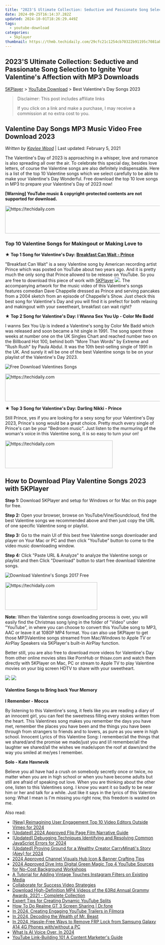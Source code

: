 ```yaml
---
title: "2023'S Ultimate Collection: Seductive and Passionate Song Selection to Ignite Your Valentine's Affection with MP3 Downloads"
date: 2024-09-25T16:14:37.282Z
updated: 2024-10-01T18:26:29.449Z
tags:
  - youtube-download
categories:
  - 5kplayer
thumbnail: https://thmb.techidaily.com/29cfc21c1254cb70322b91195c7081ab1c044155fd0a604dc9fcf1b208976460.jpg
---
```


## 2023'S Ultimate Collection: Seductive and Passionate Song Selection to Ignite Your Valentine's Affection with MP3 Downloads

[5KPlayer](https://tools.techidaily.com/5kplayer/products/) \> [YouTube Download](https://tools.techidaily.com/5kplayer/youtube-download/) \> Best Valentine's Day Songs 2023

>  Disclaimer: This post includes affiliate links
>
>  If you click on a link and make a purchase, I may receive a commission at no extra cost to you.
>

## Valentine Day Songs MP3 Music Video Free Download 2023

 _Written by [Kaylee Wood](https://www.quora.com/profile/Amanda-Hu-21)_ | Last updated: February 5, 2021 

The Valentine's Day of 2023 is approaching in a whisper, love and romance is also spreading all over the air. To celebrate this special day, besides love letters, of course the Valentine songs are also definitely indispensable. Here is a list of the top 10 Valentine songs which we select carefully to be able to make your Valentine's Day Wonderful. Free download the top 10 love songs in MP3 to prepare your Valentine's Day of 2023 now!

**\[Warning\] YouTube music & copyright-protected contents are not supported for download.**

<!-- affiliate ads begin -->
<a href="https://unicoeye.pxf.io/c/5597632/2134493/18498" target="_top" id="2134493">
  <img src="//a.impactradius-go.com/display-ad/18498-2134493" border="0" alt="https://techidaily.com" width="728" height="90"/>
</a>
<img height="0" width="0" src="https://unicoeye.pxf.io/i/5597632/2134493/18498" style="position:absolute;visibility:hidden;" border="0" />
<!-- affiliate ads end -->

### Top 10 Valentine Songs for Makingout or Making Love to

**★ Top 1 Song for Valentine's Day: [Breakfast Can Wait - Prince](https://www.youtube.com/watch?v=GHbyNrGXpAA)** 

"Breakfast Can Wait" is a sexy Valentine song by American recording artist Prince which was posted on YouTube about two years ago. And it is pretty much the only song that Prince allowed to be release on YouTube. So you are free to download this piece of work with [5KPlayer](https://tools.techidaily.com/5kplayer/products/) [![](https://www.5kplayer.com/youtube-download/../software/pic-style/dvd-video/01.png)](https://tools.techidaily.com/5kplayer/products/). The accompanying artwork for the music video of this Valentine's songs features comedian Dave Chappelle dressed as Prince and serving pancakes from a 2004 sketch from an episode of Chappelle's Show. Just check this best song for Valentine's Day and you will find it is prefect for both relaxing and makingout with your sweetheart, breakfast can wait right? 

**★ Top 2 Song for Valentine's Day: I Wanna Sex You Up - Color Me Badd** 

I wanns Sex You Up is indeed a Valentine's song by Color Me Badd which was released and soon became a hit single in 1991\. The song spent three weeks at number one on the UK Singles Chart and reached number two on the Billboard Hot 100, behind both "More Than Words" by Extreme and "Rush Rush" by Paula Abdul. It was the 10th best-selling single of 1991 in the UK. And surely it wll be one of the best Valentine songs to be on your playlist of the Valentine's Day 2023.

![Free Download Valentines Songs](https://www.5kplayer.com/youtube-download/img/romantic-valentines-night.jpg) 

<!-- affiliate ads begin -->
<a href="https://appsumo.8odi.net/c/5597632/2130887/7443" target="_top" id="2130887">
  <img src="//a.impactradius-go.com/display-ad/7443-2130887" border="0" alt="https://techidaily.com" width="728" height="90"/>
</a>
<img height="0" width="0" src="https://appsumo.8odi.net/i/5597632/2130887/7443" style="position:absolute;visibility:hidden;" border="0" />
<!-- affiliate ads end -->

**★ Top 3 Song for Valentine's Day: Darling Nikki - Prince** 

 Still Prince, yes if you are looking for a sexy song for your Valentine's Day 2023, Prince's song would be a great choice. Pretty much every single of Prince's can be your "Bedroom music". Just listen to the murmuring of the woman's voice in this Valentine song, it is so easy to turn your on! 

<!-- affiliate ads begin -->
<a href="https://unicoeye.pxf.io/c/5597632/2148771/18498" target="_top" id="2148771">
  <img src="//a.impactradius-go.com/display-ad/18498-2148771" border="0" alt="https://techidaily.com" width="350" height="90"/>
</a>
<img height="0" width="0" src="https://unicoeye.pxf.io/i/5597632/2148771/18498" style="position:absolute;visibility:hidden;" border="0" />
<!-- affiliate ads end -->

##  How to Download Play Valentine Songs 2023 with 5KPlayer

**Step 1:**  Download 5KPlayer and setup for Windows or for Mac on this page for free. 

**Step 2:** Open your browser, browse on YouTube/Vine/Soundcloud, find the best Valentine songs we recommended above and then just copy the URL of one specific Valentine song or playlist.

**Step 3:** Go to the main UI of this best free Valentine songs downloader and player on Your Mac or PC and then click "YouTube" button to come to the video music downloading window. 

**Step 4:** Click "Paste URL & Analyze" to analyze the Valentine songs or playlist and then Click "Download" button to start free download Valentine songs.

![Download Valentine's Songs 2017 Free](https://www.5kplayer.com/youtube-download/img/4k-youtube-download.jpg)

<!-- affiliate ads begin -->
<a href="https://malaysia-healthcare-travel-council.pxf.io/c/5597632/1557746/17382" target="_top" id="1557746">
  <img src="//a.impactradius-go.com/display-ad/17382-1557746" border="0" alt="https://techidaily.com" width="300" height="90"/>
</a>
<img height="0" width="0" src="https://malaysia-healthcare-travel-council.pxf.io/i/5597632/1557746/17382" style="position:absolute;visibility:hidden;" border="0" />
<!-- affiliate ads end -->

**Note:** When the Valentine songs downloading process is over, you will easily find the Christmas song lying in the folder of "Video" under "YouTube", in where you can choose to convert this YouTube song to MP3, AAC or leave it at 1080P MP4 format. You can also use 5KPlayer to get those MP3Valentine songs streamed from Mac/Windows to Apple TV or AirPlay Speakers via 5KPlayer's built-in AirPlay function.

Better still, you are also free to download more videos for Valentine's Day from other online movies sites like PornHub or thisav.com and watch them directly with 5KPlayer on Mac, PC or stream to Apple TV to play Valentine movies on your big screen HDTV to share with your sweetheart.

[![](https://www.5kplayer.com/youtube-download/../button/freedownwhitewin.png)](https://tools.techidaily.com/5kplayer/products/) [![](https://www.5kplayer.com/youtube-download/../button/freedownbackmac.png)](https://tools.techidaily.com/5kplayer/products/) 

#### **Valentine Songs to Bring back Your Memory**

**I Remember - Mocca**

By listening to this Valentine's song, it feels like you are reading a diary of an innocent girl, you can feel the sweetness filling every stokes written from the heart. This Valentines song makes you remember the days you have met, remember the places you have been and the things you have been through from strangers to friends and to lovers, as pure as you were in high school. Innocent Lyrics of this Valentine Song: I remember/all the things that we shared/and the promise we made/just you and I/I remember/all the laughter we shared/all the wishes we made/upon the roof at dawn/and the way you smiled at me/yes I remember.

 **Solo - Kate Havnevik**

Believe you all have had a crush on somebody secretly once or twice, no matter when you are in high school or when you have become adults but still are afraid of speaking out love. When you are thinking about the other one, listen to this Valentines song. I know you want it so badly to be near him or her and talk for a while. Just like it says in the lyrics of this Valentine song: What I mean is I'm missing you right now, this freedom is wasted on me.

<ins class="adsbygoogle"
     style="display:block"
     data-ad-format="autorelaxed"
     data-ad-client="ca-pub-7571918770474297"
     data-ad-slot="1223367746"></ins>

<ins class="adsbygoogle"
     style="display:block"
     data-ad-client="ca-pub-7571918770474297"
     data-ad-slot="8358498916"
     data-ad-format="auto"
     data-full-width-responsive="true"></ins>

<span class="atpl-alsoreadstyle">Also read:</span>
<div><ul>
<li><a href="https://vimeo-videos.techidaily.com/new-reimagining-user-engagement-top-10-video-editors-outside-vimeo-for-2024/"><u>[New] Reimagining User Engagement Top 10 Video Editors Outside Vimeo for 2024</u></a></li>
<li><a href="https://fox-glue.techidaily.com/updated-2024-approved-flip-page-film-narrative-guide/"><u>[Updated] 2024 Approved Flip Page Film Narrative Guide</u></a></li>
<li><a href="https://facebook-video-footage.techidaily.com/updated-debugging-techniques-identifying-and-resolving-common-javascript-errors-for-2024/"><u>[Updated] Debugging Techniques Identifying and Resolving Common JavaScript Errors for 2024</u></a></li>
<li><a href="https://youtube-docs.techidaily.com/ed-proving-ground-for-a-wealthy-creator-carryminatis-story-ajey-for-2024/"><u>[Updated] Proving Ground for a Wealthy Creator CarryMinati's Story (Ajey) for 2024</u></a></li>
<li><a href="https://youtube-video-recordings.techidaily.com/2024-approved-channel-visuals-hub-icon-and-banner-crafting-tips/"><u>2024 Approved Channel Visuals Hub Icon & Banner Crafting Tips</u></a></li>
<li><a href="https://youtube-video-recordings.techidaily.com/2024-approved-dive-into-digital-green-magic-top-4-youtube-sources-for-no-cost-background-workshops/"><u>2024 Approved Dive Into Digital Green Magic Top 4 YouTube Sources for No-Cost Background Workshops</u></a></li>
<li><a href="https://instagram-video-files.techidaily.com/a-tutorial-for-adding-vintage-touches-instagram-filters-on-existing-media/"><u>A Tutorial for Adding Vintage Touches Instagram Filters on Existing Media</u></a></li>
<li><a href="https://youtube-video-recordings.techidaily.com/collaborate-for-success-video-strategies/"><u>Collaborate for Success Video Strategies</u></a></li>
<li><a href="https://discover-help.techidaily.com/download-high-definition-mp4-videos-of-the-63rd-annual-grammy-awards-2021-complete-collection/"><u>Download High-Definition MP4 Videos of the 63Rd Annual Grammy Awards, 2021 - Complete Collection</u></a></li>
<li><a href="https://youtube-video-recordings.techidaily.com/expert-tips-for-creating-dynamic-youtube-splits/"><u>Expert Tips for Creating Dynamic YouTube Splits</u></a></li>
<li><a href="https://screen-mirror.techidaily.com/how-to-do-realme-gt-3-screen-sharing-drfone-by-drfone-android/"><u>How To Do Realme GT 3 Screen Sharing | Dr.fone</u></a></li>
<li><a href="https://youtube-video-recordings.techidaily.com/in-2024-creating-engaging-youtube-trailers-in-filmora/"><u>In 2024, Creating Engaging YouTube Trailers in Filmora</u></a></li>
<li><a href="https://youtube-video-recordings.techidaily.com/in-2024-decoding-the-wealth-of-mr-beast/"><u>In 2024, Decoding the Wealth of Mr. Beast</u></a></li>
<li><a href="https://android-frp.techidaily.com/in-2024-hassle-free-ways-to-remove-frp-lock-from-samsung-galaxy-a14-4g-phones-withwithout-a-pc-by-drfone-android/"><u>In 2024, Hassle-Free Ways to Remove FRP Lock from Samsung Galaxy A14 4G Phones with/without a PC</u></a></li>
<li><a href="https://ai-topics.techidaily.com/what-is-ai-voice-over-in-2024/"><u>What Is AI Voice Over, In 2024</u></a></li>
<li><a href="https://youtube-video-recordings.techidaily.com/youtube-link-building-101-a-content-marketers-guide/"><u>YouTube Link-Building 101 A Content Marketer's Guide</u></a></li>
</ul></div>

